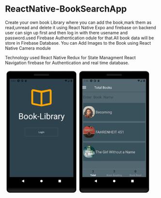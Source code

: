 # ReactNative-BookSearchApp
Create your own book Library where you can add the book,mark them as read,unread and delete it using React Native Expo and firebase on backend
user can sign up first and then log in with there usename and password.used Firebase Authentication odule for that.All book data will be store in Firebase Database.
You can Add Images to the Book using React Native Camera module


Technology used
React Native
Redux for State Managment
React  Navigation
firebase for Authentication and real time database.


<img align='left' src="./new2.png" width="230" style="padding: 5px"> <img align='left' src="./new1.png" width="230" style="padding: 5px">




